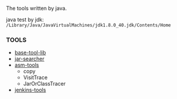 #
The tools written by java.

java test by jdk: `/Library/Java/JavaVirtualMachines/jdk1.8.0_40.jdk/Contents/Home`

### TOOLS
- [base-tool-lib](./library/base-tool-lib)
- [jar-searcher](./library/jar-searcher)
- [asm-tools](./library/asm-tools)
    - copy
    - VisitTrace
    - JarOrClassTracer
- [jenkins-tools](./library/jenkins-tools)
